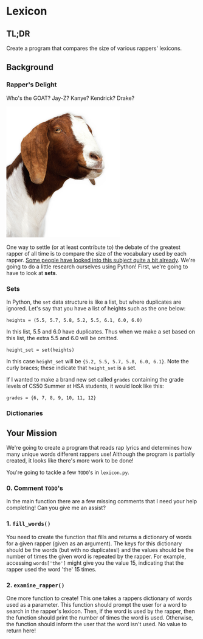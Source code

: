 # Lexicon

## TL;DR

Create a program that compares the size of various rappers' lexicons.

## Background

### Rapper's Delight

Who's the GOAT? Jay-Z? Kanye? Kendrick? Drake?

<img src="goat.png" width="300">

One way to settle (or at least contribute to) the debate of the greatest rapper of all
time is to compare the size of the vocabulary used by each rapper. [Some people have looked
into this subject quite a bit already](https://pudding.cool/2017/02/vocabulary/). We're going to do a little research ourselves using Python! First, we're going to have to look at **sets**.

### Sets

In Python, the `set` data structure is like a list, but where duplicates are ignored. Let's say that you have a list of heights such as the one below:

```
heights = (5.5, 5.7, 5.8, 5.2, 5.5, 6.1, 6.0, 6.0)
```

In this list, 5.5 and 6.0 have duplicates. Thus when we make a set based on this list, the extra 5.5 and 6.0 will be omitted.

```
height_set = set(heights)
```

In this case `height_set` will be `{5.2, 5.5, 5.7, 5.8, 6.0, 6.1}`. Note the curly braces; these indicate that `height_set` is a set.

If I wanted to make a brand new set called `grades` containing the grade levels of CS50 Summer at HSA students, it would look like this:

```
grades = {6, 7, 8, 9, 10, 11, 12}
```

### Dictionaries

## Your Mission

We're going to create a program that reads rap lyrics and determines how many unique words different rappers use! Although the program is partially created, it looks like there's more work to be done!

You're going to tackle a few `TODO`'s in `lexicon.py`.

### 0. Comment `TODO`'s

In the main function there are a few missing comments that I need your help completing! Can you give me an assist?

### 1. `fill_words()`

You need to create the function that fills and returns a dictionary of words for a given rapper (given as an argument). The keys for this dictionary should be the words (but with no duplicates!) and the values should be the number of times the given word is repeated by the rapper. For example, accessing `words['the']` might give you the value 15, indicating that the rapper used the word 'the' 15 times.

### 2. `examine_rapper()`

One more function to create! This one takes a rappers dictionary of words used as a parameter. This function should prompt the user for a word to search in the rapper's lexicon. Then, if the word is used by the rapper, then the function should print the number of times the word is used. Otherwise, the function should inform the user that the word isn't used. No value to return here!

